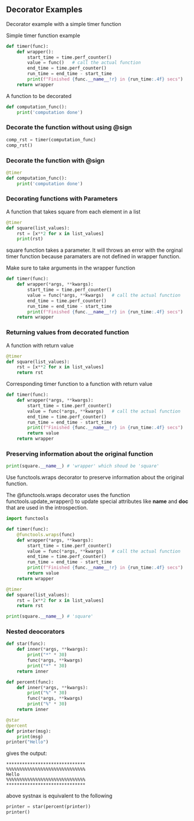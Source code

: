 
## Decorator Examples

Decorator example with a simple timer function 

Simple timer function example
``` python
def timer(func):
    def wrapper():
        start_time = time.perf_counter()   
        value = func()   # call the actual function 
        end_time = time.perf_counter()     
        run_time = end_time - start_time   
        print(f"Finished {func.__name__!r} in {run_time:.4f} secs")
    return wrapper
```

A function to be decorated
``` python 
def computation_func():
    print('computation done')
```

### Decorate the function without using @sign
```python 
comp_rst = timer(computation_func)
comp_rst()
```


### Decorate the function with @sign
```python 
@timer
def computation_func():
    print('computation done')
```

### Decorating functions with Parameters

A function that takes square from each element in a list
```python 
@timer
def square(list_values):
    rst = [x**2 for x in list_values]
    print(rst)
```
square function takes a parameter. It will throws an error with the orginal timer function because paramaters are not defined in wrapper function. 

Make sure to take arguments in the wrapper function 
```python 
def timer(func):
    def wrapper(*args, **kwargs):
        start_time = time.perf_counter()   
        value = func(*args, **kwargs)   # call the actual function 
        end_time = time.perf_counter()     
        run_time = end_time - start_time   
        print(f"Finished {func.__name__!r} in {run_time:.4f} secs")
    return wrapper
```


### Returning values from decorated function

A function with return value
```python 
@timer
def square(list_values):
    rst = [x**2 for x in list_values]
    return rst
```

Corresponding timer function to a function with return value
```python 
def timer(func):
    def wrapper(*args, **kwargs):
        start_time = time.perf_counter()   
        value = func(*args, **kwargs)   # call the actual function 
        end_time = time.perf_counter()     
        run_time = end_time - start_time   
        print(f"Finished {func.__name__!r} in {run_time:.4f} secs")
        return value
    return wrapper

```

### Preserving information about the original function

```python 
print(square.__name__) # 'wrapper' which shoud be 'square'
```

Use functools.wraps decorator to preserve information about the original function. 

The @functools.wraps decorator uses the function functools.update_wrapper() to update special attributes like __name__ and __doc__ that are used in the introspection.

``` python
import functools

def timer(func):
    @functools.wraps(func)
    def wrapper(*args, **kwargs):
        start_time = time.perf_counter()   
        value = func(*args, **kwargs)   # call the actual function 
        end_time = time.perf_counter()     
        run_time = end_time - start_time   
        print(f"Finished {func.__name__!r} in {run_time:.4f} secs")
        return value
    return wrapper

@timer
def square(list_values):
    rst = [x**2 for x in list_values]
    return rst

print(square.__name__) # 'square'    
```

### Nested deocorators
```python 
def star(func):
    def inner(*args, **kwargs):
        print("*" * 30)
        func(*args, **kwargs)
        print("*" * 30)
    return inner

def percent(func):
    def inner(*args, **kwargs):
        print("%" * 30)
        func(*args, **kwargs)
        print("%" * 30)
    return inner

@star
@percent
def printer(msg):
    print(msg)
printer("Hello")
```
gives the output:

```
******************************
%%%%%%%%%%%%%%%%%%%%%%%%%%%%%%
Hello
%%%%%%%%%%%%%%%%%%%%%%%%%%%%%%
******************************
```

above systnax is equivalent to the following
```python
printer = star(percent(printer))
printer()
```